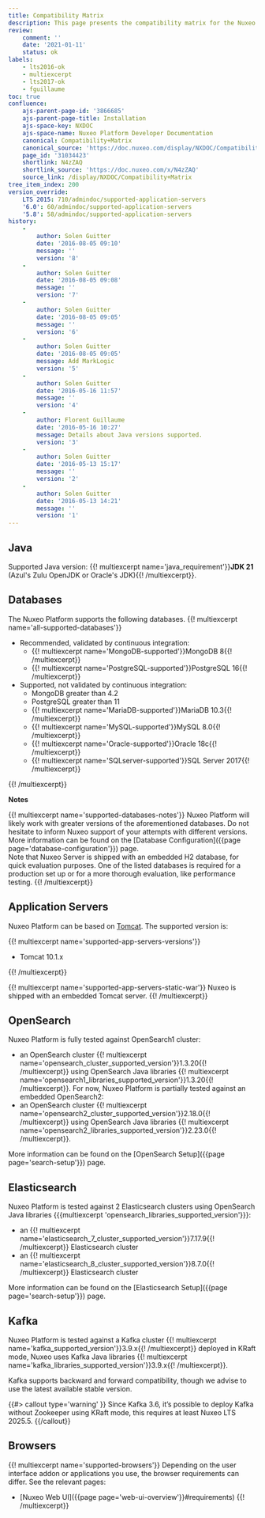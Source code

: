 ```yaml
---
title: Compatibility Matrix
description: This page presents the compatibility matrix for the Nuxeo Platform.
review:
    comment: ''
    date: '2021-01-11'
    status: ok
labels:
    - lts2016-ok
    - multiexcerpt
    - lts2017-ok
    - fguillaume
toc: true
confluence:
    ajs-parent-page-id: '3866685'
    ajs-parent-page-title: Installation
    ajs-space-key: NXDOC
    ajs-space-name: Nuxeo Platform Developer Documentation
    canonical: Compatibility+Matrix
    canonical_source: 'https://doc.nuxeo.com/display/NXDOC/Compatibility+Matrix'
    page_id: '31034423'
    shortlink: N4zZAQ
    shortlink_source: 'https://doc.nuxeo.com/x/N4zZAQ'
    source_link: /display/NXDOC/Compatibility+Matrix
tree_item_index: 200
version_override:
    LTS 2015: 710/admindoc/supported-application-servers
    '6.0': 60/admindoc/supported-application-servers
    '5.8': 58/admindoc/supported-application-servers
history:
    -
        author: Solen Guitter
        date: '2016-08-05 09:10'
        message: ''
        version: '8'
    -
        author: Solen Guitter
        date: '2016-08-05 09:08'
        message: ''
        version: '7'
    -
        author: Solen Guitter
        date: '2016-08-05 09:05'
        message: ''
        version: '6'
    -
        author: Solen Guitter
        date: '2016-08-05 09:05'
        message: Add MarkLogic
        version: '5'
    -
        author: Solen Guitter
        date: '2016-05-16 11:57'
        message: ''
        version: '4'
    -
        author: Florent Guillaume
        date: '2016-05-16 10:27'
        message: Details about Java versions supported.
        version: '3'
    -
        author: Solen Guitter
        date: '2016-05-13 15:17'
        message: ''
        version: '2'
    -
        author: Solen Guitter
        date: '2016-05-13 14:21'
        message: ''
        version: '1'
---
```

## Java

Supported Java version: {{! multiexcerpt name='java_requirement'}}**JDK 21** (Azul's Zulu OpenJDK or Oracle's JDK){{! /multiexcerpt}}.

## Databases

The Nuxeo Platform supports the following databases.
{{! multiexcerpt name='all-supported-databases'}}
<ul>
  <li>
    Recommended, validated by continuous integration:
    <ul>
      <li>{{! multiexcerpt name='MongoDB-supported'}}MongoDB 8{{! /multiexcerpt}}</li>
      <li>{{! multiexcerpt name='PostgreSQL-supported'}}PostgreSQL 16{{! /multiexcerpt}}</li>
    </ul>
  </li>
  <li>
    Supported, not validated by continuous integration:
    <ul>
      <li>MongoDB greater than 4.2</li>
      <li>PostgreSQL greater than 11</li>
      <li>{{! multiexcerpt name='MariaDB-supported'}}MariaDB 10.3{{! /multiexcerpt}}</li>
      <li>{{! multiexcerpt name='MySQL-supported'}}MySQL 8.0{{! /multiexcerpt}}</li>
      <li>{{! multiexcerpt name='Oracle-supported'}}Oracle 18c{{! /multiexcerpt}}</li>
      <li>{{! multiexcerpt name='SQLserver-supported'}}SQL Server 2017{{! /multiexcerpt}}</li>
    </ul>
  </li>
</ul>
{{! /multiexcerpt}}

**Notes**

{{! multiexcerpt name='supported-databases-notes'}}
Nuxeo Platform will likely work with greater versions of the aforementioned databases. Do not hesitate to inform Nuxeo support of your attempts with different versions.
More information can be found on the [Database Configuration]({{page page='database-configuration'}}) page.<br/>
Note that Nuxeo Server is shipped with an embedded H2 database, for quick evaluation purposes. One of the listed databases is required for a production set up or for a more thorough evaluation, like performance testing.
{{! /multiexcerpt}}

## Application Servers

Nuxeo Platform can be based on [Tomcat](http://tomcat.apache.org/). The supported version is:

{{! multiexcerpt name='supported-app-servers-versions'}}
<ul>
  <li>Tomcat 10.1.x</li>
</ul>
{{! /multiexcerpt}}

{{! multiexcerpt name='supported-app-servers-static-war'}}
Nuxeo is shipped with an embedded Tomcat server.
{{! /multiexcerpt}}

## OpenSearch

Nuxeo Platform is fully tested against OpenSearch1 cluster:
- an OpenSearch cluster {{! multiexcerpt name='opensearch_cluster_supported_version'}}1.3.20{{! /multiexcerpt}} using OpenSearch Java libraries {{! multiexcerpt name='opensearch1_libraries_supported_version'}}1.3.20{{! /multiexcerpt}}.
For now, Nuxeo Platform is partially tested against an embedded OpenSearch2:
- an OpenSearch cluster {{! multiexcerpt name='opensearch2_cluster_supported_version'}}2.18.0{{! /multiexcerpt}} using OpenSearch Java libraries {{! multiexcerpt name='opensearch2_libraries_supported_version'}}2.23.0{{! /multiexcerpt}}.

More information can be found on the [OpenSearch Setup]({{page page='search-setup'}}) page.

## Elasticsearch

Nuxeo Platform is tested against 2 Elasticsearch clusters using OpenSearch Java libraries {{{multiexcerpt 'opensearch_libraries_supported_version'}}}:
- an {{! multiexcerpt name='elasticsearch_7_cluster_supported_version'}}7.17.9{{! /multiexcerpt}} Elasticsearch cluster
- an {{! multiexcerpt name='elasticsearch_8_cluster_supported_version'}}8.7.0{{! /multiexcerpt}} Elasticsearch cluster

More information can be found on the [Elasticsearch Setup]({{page page='search-setup'}}) page.

## Kafka

Nuxeo Platform is tested against a Kafka cluster {{! multiexcerpt name='kafka_supported_version'}}3.9.x{{! /multiexcerpt}} deployed in KRaft mode, Nuxeo uses Kafka Java libraries {{! multiexcerpt name='kafka_libraries_supported_version'}}3.9.x{{! /multiexcerpt}}.

Kafka supports backward and forward compatibility, though we advise to use the latest available stable version.

{{#> callout type='warning' }}
Since Kafka 3.6, it’s possible to deploy Kafka without Zookeeper using KRaft mode, this requires at least Nuxeo LTS 2025.5.
{{/callout}}

## Browsers

{{! multiexcerpt name='supported-browsers'}}
Depending on the user interface addon or applications you use, the browser requirements can differ. See the relevant pages:

- [Nuxeo Web UI]({{page page='web-ui-overview'}}#requirements)
{{! /multiexcerpt}}
